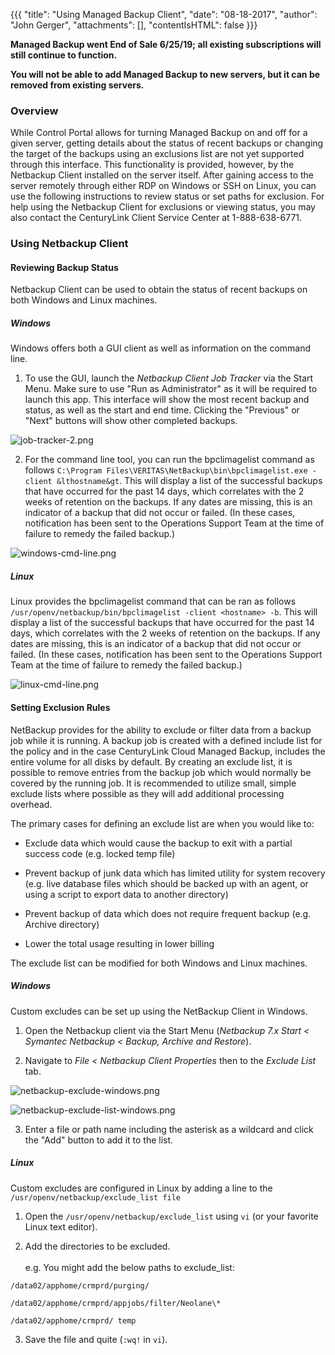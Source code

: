 {{{
  "title": "Using Managed Backup Client",
  "date": "08-18-2017",
  "author": "John Gerger",
  "attachments": [],
  "contentIsHTML": false
}}}

**Managed Backup went End of Sale 6/25/19; all existing subscriptions will still continue to function.**

**You will not be able to add Managed Backup to new servers, but it can be removed from existing servers.**

### Overview

While Control Portal allows for turning Managed Backup on and off for a given server, getting details about the status of recent backups or changing the target of the backups using an exclusions list are not yet supported through this interface. This functionality is provided, however, by the Netbackup Client installed on the server itself. After gaining access to the server remotely through either RDP on Windows or SSH on Linux, you can use the following instructions to review status or set paths for exclusion. For help using the Netbackup Client for exclusions or viewing status, you may also contact the CenturyLink Client Service Center at 1-888-638-6771.

### Using Netbackup Client

#### Reviewing Backup Status

Netbackup Client can be used to obtain the status of recent backups on both Windows and Linux machines.

##### **Windows**

Windows offers both a GUI client as well as information on the command line.

1. To use the GUI, launch the *Netbackup Client Job Tracker* via the Start Menu. Make sure to use "Run as Administrator" as it will be required to launch this app. This interface will show the most recent backup and status, as well as the start and end time. Clicking the "Previous" or "Next" buttons will show other completed backups.

![job-tracker-2.png](https://t3n.zendesk.com/attachments/token/1WEtQoIoZTFnzOiElbyNppMCO/?name=job-tracker-2.png)

2. For the command line tool, you can run the bpclimagelist command as follows ``C:\Program Files\VERITAS\NetBackup\bin\bpclimagelist.exe -client &lthostname&gt``. This will display a list of the successful backups that have occurred for the past 14 days, which correlates with the 2 weeks of retention on the backups. If any dates are missing, this is an indicator of a backup that did not occur or failed. (In these cases, notification has been sent to the Operations Support Team at the time of failure to remedy the failed backup.)

![windows-cmd-line.png](https://t3n.zendesk.com/attachments/token/Z7Ij7nhSki6gamgajWTTi5Pb6/?name=windows-cmd-line.png)

##### **Linux**

Linux provides the bpclimagelist command that can be ran as follows ``/usr/openv/netbackup/bin/bpclimagelist -client <hostname> -b``. This will display a list of the successful backups that have occurred for the past 14 days, which correlates with the 2 weeks of retention on the backups. If any dates are missing, this is an indicator of a backup that did not occur or failed. (In these cases, notification has been sent to the Operations Support Team at the time of failure to remedy the failed backup.)

![linux-cmd-line.png](https://t3n.zendesk.com/attachments/token/n70hTP5bAs32Eg2jaAKs20sss/?name=linux-cmd-line.png)

#### Setting Exclusion Rules

NetBackup provides for the ability to exclude or filter data from a backup job while it is running. A backup job is created with a defined include list for the policy and in the case CenturyLink Cloud Managed Backup, includes the entire volume for all disks by default. By creating an exclude list, it is possible to remove entries from the backup job which would normally be covered by the running job. It is recommended to utilize small, simple exclude lists where possible as they will add additional processing overhead.

The primary cases for defining an exclude list are when you would like to:

- Exclude data which would cause the backup to exit with a partial success code (e.g. locked temp file)

- Prevent backup of junk data which has limited utility for system recovery (e.g. live database files which should be backed up with an agent, or using a script to export data to another directory)

- Prevent backup of data which does not require frequent backup (e.g. Archive directory)

- Lower the total usage resulting in lower billing

The exclude list can be modified for both Windows and Linux machines.

##### Windows

Custom excludes can be set up using the NetBackup Client in Windows.

1. Open the Netbackup client via the Start Menu (*Netbackup 7.x Start < Symantec Netbackup < Backup, Archive and Restore*).

2. Navigate to *File < Netbackup Client Properties* then to the *Exclude List* tab.

![netbackup-exclude-windows.png](https://t3n.zendesk.com/attachments/token/3qSqcuGdr7T7f6SEgAQ34NX8M/?name=netbackup-exclude-windows.png)

![netbackup-exclude-list-windows.png](https://t3n.zendesk.com/attachments/token/UVHfLzuQY4ilGNMkDKnLCi97G/?name=netbackup-exclude-list-windows.png)

3. Enter a file or path name including the asterisk as a wildcard and click the "Add" button to add it to the list.

##### Linux

Custom excludes are configured in Linux by adding a line to the ``/usr/openv/netbackup/exclude_list file``

1. Open the ``/usr/openv/netbackup/exclude_list`` using ``vi`` (or your favorite Linux text editor).

2. Add the directories to be excluded.<br /><br />e.g. You might add the below paths to exclude_list:

``/data02/apphome/crmprd/purging/``

``/data02/apphome/crmprd/appjobs/filter/Neolane\*``

``/data02/apphome/crmprd/ temp``

3. Save the file and quite (``:wq!`` in ``vi``).
